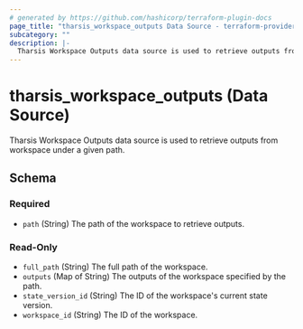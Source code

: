 ```yaml
---
# generated by https://github.com/hashicorp/terraform-plugin-docs
page_title: "tharsis_workspace_outputs Data Source - terraform-provider-tharsis"
subcategory: ""
description: |-
  Tharsis Workspace Outputs data source is used to retrieve outputs from workspace under a given path.
---
```


# tharsis_workspace_outputs (Data Source)

Tharsis Workspace Outputs data source is used to retrieve outputs from workspace under a given path.



<!-- schema generated by tfplugindocs -->
## Schema

### Required

- `path` (String) The path of the workspace to retrieve outputs.

### Read-Only

- `full_path` (String) The full path of the workspace.
- `outputs` (Map of String) The outputs of the workspace specified by the path.
- `state_version_id` (String) The ID of the workspace's current state version.
- `workspace_id` (String) The ID of the workspace.



